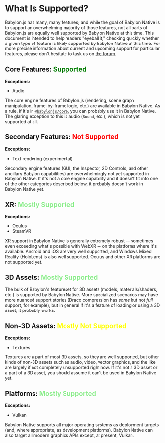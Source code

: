 # What Is Supported?

Babylon.js has many, many features; and while the goal of Babylon Native
is to support an overwhelming majority of those features, not all parts of
Babylon.js are equally well supported by Babylon Native at this time. This
document is intended to help readers "eyeball it," checking quickly whether
a given type of feature is likely supported by Babylon Native at this time.
For more precise information about current and upcoming support for
particular features, please don't hesitate to task us on
[the forum](https://forum.babylonjs.com/c/questions/).

## Core Features: <span style="color:green">Supported</span>

**Exceptions:**
-   Audio

The core engine features of Babylon.js (rendering, scene graph 
manipulation, frame-by-frame logic, etc.) are available in Babylon 
Native. As a rule, if it's in 
[`@babylonjs/core`](https://www.npmjs.com/package/@babylonjs/core),
you can probably use it in Babylon Native. The glaring exception to 
this is audio (`Sound`, etc.), which is not yet supported at all.

## Secondary Features: <span style="color:red">Not Supported</span>

**Exceptions:**
-   Text rendering (experimental)

Secondary engine features (GUI, the Inspector, 2D Controls, and other 
ancillary Babylon capabilities) are overwhelmingly not yet supported in
Babylon Native. If it's not a core engine capability and it doesn't fit 
into one of the other categories described below, it probably doesn't work 
in Babylon Native yet.

## XR: <span style="color:lightgreen">Mostly Supported</span>

**Exceptions:**
-   Oculus
-   SteamVR

XR support in Babylon Native is generally extremely robust -- sometimes
even exceeding what's possible with WebXR -- on the platforms where it's
available. Android and iOS are very well supported, and Windows Mixed
Reality (HoloLens) is also well supported. Oculus and other XR platforms 
are not supported yet.

## 3D Assets: <span style="color:lightgreen">Mostly Supported</span>

The bulk of Babylon's featureset for 3D assets (models, 
materials/shaders, etc.) is supported by Babylon Native. More specialized
scenarios may have more nuanced support stories (Draco compression has
*some* but not *full* support, for example), but in general if it's a 
feature of loading or using a 3D asset, it probably works.

## Non-3D Assets: <span style="color:yellow">Mostly Not Supported</span>

**Exceptions:**
-   Textures

Textures are a part of most 3D assets, so they are well supported, 
but other kinds of non-3D assets such as audio, video, vector graphics,
and the like are largely if not completely unsupported right now. 
If it's not a 3D asset or a part of a 3D asset, you should assume it 
can't be used in Babylon Native yet.

## Platforms: <span style="color:lightgreen">Mostly Supported</span>

**Exceptions:**
-   Vulkan

Babylon Native supports all major operating systems as deployment targets
(and, where appropriate, as development platforms). Babylon Native can also
target all modern graphics APIs except, at present, Vulkan.
